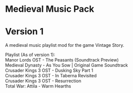 # Medieval Music Pack
# Version 1
A medieval music playlist mod for the game Vintage Story.

Playlist (As of version 1):\
Manor Lords OST - The Peasants (Soundtrack Preview)\
Medieval Dynasty - As You Sow | Original Game Soundtrack\
Crusader Kings 3 OST - Dusking Sky Part 1\
Crusader Kings 3 OST - In Taberna Revisited\
Crusader Kings 3 OST - Resurrection\
Total War: Attila - Warm Hearths
